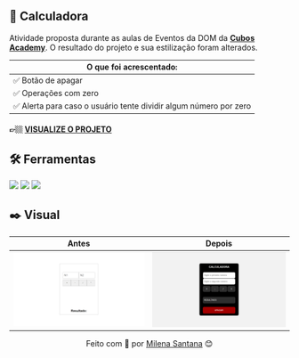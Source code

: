 ## 📌 Calculadora

Atividade proposta durante as aulas de Eventos da DOM da <a target="_blank" href="https://cubos.academy/">**Cubos Academy**</a>. O resultado do projeto e sua estilização foram alterados.

| O que foi acrescentado: | 
| ------ |
| ✅ Botão de apagar </br> |
| ✅ Operações com zero </br> |
| ✅ Alerta para caso o usuário tente dividir algum número por zero |

#### 👉🏼 <a target="_blank" href="https://calculator-exercise-bymisantana.netlify.app/">**VISUALIZE O PROJETO**</a>

## 🛠 Ferramentas
<div align="inline">
<img src="https://img.shields.io/badge/HTML5-E34F26?style=for-the-badge&logo=html5&logoColor=white"/>
<img src="https://img.shields.io/badge/CSS3-1572B6?style=for-the-badge&logo=css3&logoColor=white"/>
<img src="https://img.shields.io/badge/JavaScript-323330?style=for-the-badge&logo=javascript&logoColor=F7DF1E"/>
</div>

## ✒️ Visual


| Antes | Depois |
| ------ | ----- |
| <img width="600" src="https://github.com/mi-santana/calculator-exercise/blob/08f379899fe56dccfa728ae97febf50f9b7ac402/assets/calculator-img-before.png"/> | <img width="600" src="https://github.com/mi-santana/calculator-exercise/blob/08f379899fe56dccfa728ae97febf50f9b7ac402/assets/calculator-img-after.png"/> |

<div align="center">
Feito com 💜 por <a target="_blank" href="https://www.linkedin.com/in/mi-santana/">Milena Santana</a> 😊
</div>
